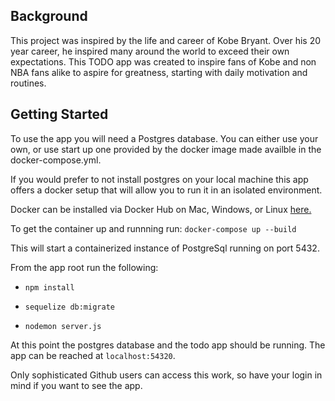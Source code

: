 ## Background

This project was inspired by the life and career of Kobe Bryant. Over his 20 year career, he inspired many around the world to exceed their own expectations. This TODO app was created to inspire fans of Kobe and non NBA fans alike to aspire for greatness, starting with daily motivation and routines.

## Getting Started

To use the app you will need a Postgres database. You can either use your own, or use
start up one provided by the docker image made availble in the docker-compose.yml.

If you would prefer to not install postgres on your local machine this app offers a docker setup that will allow you to run it in an isolated environment.

Docker can be installed via Docker Hub on Mac, Windows, or Linux [here.](https://docs.docker.com/)

To get the container up and runnning run:
`docker-compose up --build`

This will start a containerized instance of PostgreSql running on port 5432.

From the app root run the following:
* `npm install`

* `sequelize db:migrate`

* `nodemon server.js`

At this point the postgres database and the todo app should be running. The app can be reached at `localhost:54320`.

Only sophisticated Github users can access this work, so have your login in mind if you want to see the app.